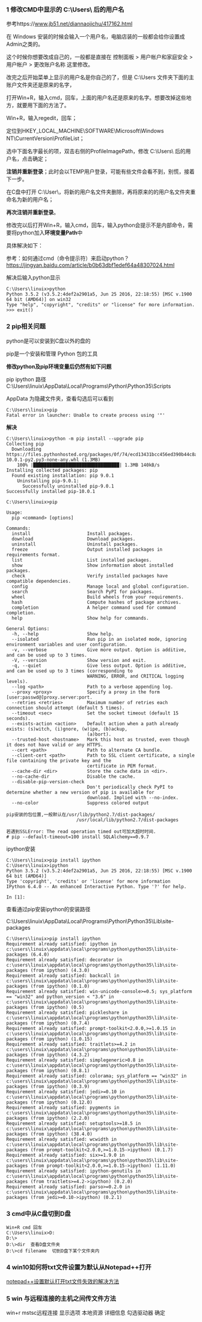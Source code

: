 ### 1 修改CMD中显示的 C:\Users\ 后的用户名

参考https://www.jb51.net/diannaojichu/417162.html

在 Windows 安装的时候会输入一个用户名，电脑店装的一般都会给你设置成Admin之类的。

这个时候你想要改成自己的，一般都是直接在 控制面板 > 用户帐户和家庭安全 > 用户帐户 > 更改账户名称 这里修改。

改完之后开始菜单上显示的用户名是你自己的了，但是 C:\Users 文件夹下面的主账户文件夹还是原来的名字，

打开Win+R，输入cmd，回车，上面的用户名还是原来的名字。想要改掉这些地方，就要用下面的方法了。

Win+R，输入regedit，回车；

定位到HKEY_LOCAL_MACHINE\SOFTWARE\Microsoft\Windows NT\CurrentVersion\ProfileList；

选中下面名字最长的项，双击右侧的ProfileImagePath，修改 C:\Users\ 后的用户名，点击确定；

**注销并重新登录**；此时会以TEMP用户登录，可能有些文件会看不到，别慌，接着下一步。

在C盘中打开 C:\User\，将新的用户名文件夹删除，再将原来的的用户名文件夹重命名为新的用户名；

**再次注销并重新登录**。

修改完以后打开Win+R，输入cmd，回车，输入python会提示不是内部命令，需要将python加入**环境变量Path**中

具体解决如下：

参考：如何通过cmd（命令提示符）来启动python？https://jingyan.baidu.com/article/b0b63dbf1edef64a48307024.html

解决后输入python显示
```
C:\Users\linuix>python
Python 3.5.2 (v3.5.2:4def2a2901a5, Jun 25 2016, 22:18:55) [MSC v.1900 64 bit (AMD64)] on win32
Type "help", "copyright", "credits" or "license" for more information.
>>> exit()
```
### 2 pip相关问题
python是可以安装到C盘以外的盘的

pip是一个安装和管理 Python 包的工具

**修改python及pip环境变量后仍然有如下问题**

pip ipython 路径C:\Users\linuix\AppData\Local\Programs\Python\Python35\Scripts

AppData  为隐藏文件夹，查看勾选后可以看到

```
C:\Users\linuix>pip
Fatal error in launcher: Unable to create process using '"'
```
**解决**
```
C:\Users\linuix>python -m pip install --upgrade pip
Collecting pip
  Downloading https://files.pythonhosted.org/packages/0f/74/ecd13431bcc456ed390b44c8a6e917c1820365cbebcb6a8974d1cd045ab4/pip-10.0.1-py2.py3-none-any.whl (1.3MB)
    100% |████████████████████████████████| 1.3MB 140kB/s
Installing collected packages: pip
  Found existing installation: pip 9.0.1
    Uninstalling pip-9.0.1:
      Successfully uninstalled pip-9.0.1
Successfully installed pip-10.0.1
```
```
C:\Users\linuix>pip

Usage:
  pip <command> [options]

Commands:
  install                     Install packages.
  download                    Download packages.
  uninstall                   Uninstall packages.
  freeze                      Output installed packages in requirements format.
  list                        List installed packages.
  show                        Show information about installed packages.
  check                       Verify installed packages have compatible dependencies.
  config                      Manage local and global configuration.
  search                      Search PyPI for packages.
  wheel                       Build wheels from your requirements.
  hash                        Compute hashes of package archives.
  completion                  A helper command used for command completion.
  help                        Show help for commands.

General Options:
  -h, --help                  Show help.
  --isolated                  Run pip in an isolated mode, ignoring environment variables and user configuration.
  -v, --verbose               Give more output. Option is additive, and can be used up to 3 times.
  -V, --version               Show version and exit.
  -q, --quiet                 Give less output. Option is additive, and can be used up to 3 times (corresponding to
                              WARNING, ERROR, and CRITICAL logging levels).
  --log <path>                Path to a verbose appending log.
  --proxy <proxy>             Specify a proxy in the form [user:passwd@]proxy.server:port.
  --retries <retries>         Maximum number of retries each connection should attempt (default 5 times).
  --timeout <sec>             Set the socket timeout (default 15 seconds).
  --exists-action <action>    Default action when a path already exists: (s)witch, (i)gnore, (w)ipe, (b)ackup,
                              (a)bort).
  --trusted-host <hostname>   Mark this host as trusted, even though it does not have valid or any HTTPS.
  --cert <path>               Path to alternate CA bundle.
  --client-cert <path>        Path to SSL client certificate, a single file containing the private key and the
                              certificate in PEM format.
  --cache-dir <dir>           Store the cache data in <dir>.
  --no-cache-dir              Disable the cache.
  --disable-pip-version-check
                              Don't periodically check PyPI to determine whether a new version of pip is available for
                              download. Implied with --no-index.
  --no-color                  Suppress colored output
```
```
pip安装的包位置,一般默认在/usr/lib/python2.7/dist-packages/
                          /usr/local/lib/python2.7/dist-packages

若遇到SSLError: The read operation timed out可加大超时时间.
# pip --default-timeout=100 install SQLAlchemy==0.9.7
```
ipython安装
```
C:\Users\linuix>pip install ipython
C:\Users\linuix>ipython
Python 3.5.2 (v3.5.2:4def2a2901a5, Jun 25 2016, 22:18:55) [MSC v.1900 64 bit (AMD64)]
Type 'copyright', 'credits' or 'license' for more information
IPython 6.4.0 -- An enhanced Interactive Python. Type '?' for help.

In [1]:
```
查看通过pip安装ipython的安装路径

C:\Users\linuix\AppData\Local\Programs\Python\Python35\Lib\site-packages
```
C:\Users\linuix>pip install ipython
Requirement already satisfied: ipython in c:\users\linuix\appdata\local\programs\python\python35\lib\site-packages (6.4.0)
Requirement already satisfied: decorator in c:\users\linuix\appdata\local\programs\python\python35\lib\site-packages (from ipython) (4.3.0)
Requirement already satisfied: backcall in c:\users\linuix\appdata\local\programs\python\python35\lib\site-packages (from ipython) (0.1.0)
Requirement already satisfied: win-unicode-console>=0.5; sys_platform == "win32" and python_version < "3.6" in c:\users\linuix\appdata\local\programs\python\python35\lib\site-packages (from ipython) (0.5)
Requirement already satisfied: pickleshare in c:\users\linuix\appdata\local\programs\python\python35\lib\site-packages (from ipython) (0.7.4)
Requirement already satisfied: prompt-toolkit<2.0.0,>=1.0.15 in c:\users\linuix\appdata\local\programs\python\python35\lib\site-packages (from ipython) (1.0.15)
Requirement already satisfied: traitlets>=4.2 in c:\users\linuix\appdata\local\programs\python\python35\lib\site-packages (from ipython) (4.3.2)
Requirement already satisfied: simplegeneric>0.8 in c:\users\linuix\appdata\local\programs\python\python35\lib\site-packages (from ipython) (0.8.1)
Requirement already satisfied: colorama; sys_platform == "win32" in c:\users\linuix\appdata\local\programs\python\python35\lib\site-packages (from ipython) (0.3.9)
Requirement already satisfied: jedi>=0.10 in c:\users\linuix\appdata\local\programs\python\python35\lib\site-packages (from ipython) (0.12.0)
Requirement already satisfied: pygments in c:\users\linuix\appdata\local\programs\python\python35\lib\site-packages (from ipython) (2.2.0)
Requirement already satisfied: setuptools>=18.5 in c:\users\linuix\appdata\local\programs\python\python35\lib\site-packages (from ipython) (38.4.0)
Requirement already satisfied: wcwidth in c:\users\linuix\appdata\local\programs\python\python35\lib\site-packages (from prompt-toolkit<2.0.0,>=1.0.15->ipython) (0.1.7)
Requirement already satisfied: six>=1.9.0 in c:\users\linuix\appdata\local\programs\python\python35\lib\site-packages (from prompt-toolkit<2.0.0,>=1.0.15->ipython) (1.11.0)
Requirement already satisfied: ipython-genutils in c:\users\linuix\appdata\local\programs\python\python35\lib\site-packages (from traitlets>=4.2->ipython) (0.2.0)
Requirement already satisfied: parso>=0.2.0 in c:\users\linuix\appdata\local\programs\python\python35\lib\site-packages (from jedi>=0.10->ipython) (0.2.1)
```
### 3 cmd中从C盘切到D盘
```
Win+R cmd 回车
C:\Users\linuix>D:
D:\>
D:\>dir  查看D盘文件夹
D:\>cd filename  切到D盘下某个文件夹内
```
### 4 win10如何将txt文件设置为默认从Notepad++打开

[notepad++设置默认打开txt文件失效的解决方法](https://www.cnblogs.com/zsy/p/5951680.html)

### 5 win 与远程连接的主机之间传文件方法

win+r  mstsc远程连接     显示选项    本地资源   详细信息  勾选驱动器   确定 
